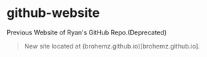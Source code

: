 # github-website
Previous Website of Ryan's GitHub Repo.(Deprecated)

> New site located at (brohemz.github.io)[brohemz.github.io].
